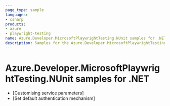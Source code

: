 ```yaml
---
page_type: sample
languages:
- csharp
products:
- azure
- playwright-testing
name: Azure.Developer.MicrosoftPlaywrightTesting.NUnit samples for .NET
description: Samples for the Azure.Developer.MicrosoftPlaywrightTesting.NUnit client library
---
```


# Azure.Developer.MicrosoftPlaywrightTesting.NUnit samples for .NET

- [Customising service parameters]<!--(https://github.com/Azure/azure-sdk-for-net/tree/main/sdk/playwrighttesting/Azure.Developer.MicrosoftPlaywrightTesting.NUnit/samples/Sample1_CustomisingServiceParameters.md)-->
- [Set default authentication mechanism]<!--(https://github.com/Azure/azure-sdk-for-net/tree/main/sdk/playwrighttesting/Azure.Developer.MicrosoftPlaywrightTesting.NUnit/samples/Sample2_SetDefaultAuthenticationMechanism.md)-->